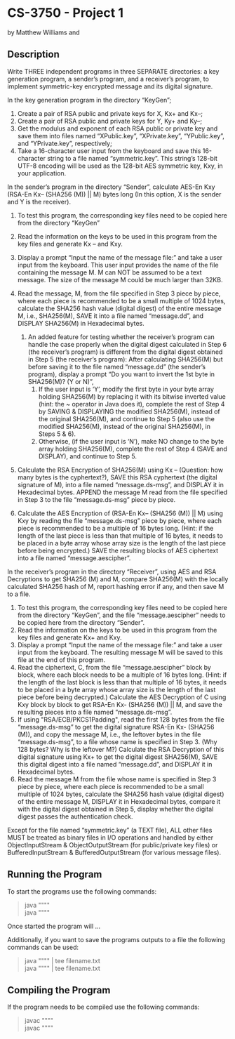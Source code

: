 # CS-3750 - Project 1
by Matthew Williams and 

## Description

Write THREE independent programs in three SEPARATE directories: a key generation program, a sender’s program, and a
receiver’s program, to implement symmetric-key encrypted message and its digital signature.

In the key generation program in the directory “KeyGen”;
1. Create a pair of RSA public and private keys for X, Kx+ and Kx–;
2. Create a pair of RSA public and private keys for Y, Ky+ and Ky–;
3. Get the modulus and exponent of each RSA public or private key and save them into files named “XPublic.key”, 
   “XPrivate.key”, “YPublic.key”, and “YPrivate.key”, respectively;
4. Take  a  16-character  user  input  from  the  keyboard  and  save  this  16-character  string  to  a  file  named  “symmetric.key”.    This
   string’s 128-bit UTF-8 encoding will be used as the 128-bit AES symmetric key, Kxy, in your application.

In the sender’s program in the directory “Sender”, calculate AES-En Kxy (RSA-En Kx– (SHA256 (M)) || M) bytes long 
(In this option, X is the sender and Y is the receiver).
1. To test this program, the corresponding key files need to be copied here from the directory “KeyGen”
2. Read the information on the keys to be used in this program from the key files and generate Kx – and Kxy.
3. Display a prompt “Input the name of the message file:” and take a user input from the keyboard. This 
   user input provides the name of the file containing the message M. M can NOT be assumed to be a text message. The
   size of the message M could be much larger than 32KB.
4. Read the message, M, from the file specified in Step 3 piece by piece, where each piece is recommended to be a small
   multiple of 1024 bytes, calculate the SHA256 hash value (digital digest) of the entire message M, i.e., SHA256(M), SAVE
   it into a file named “message.dd”, and DISPLAY SHA256(M) in Hexadecimal bytes.
   
   1. An added feature for testing whether the receiver’s program can handle the case properly when the digital digest
      calculated in Step 6 (the receiver’s program) is different from the digital digest obtained in Step 5 (the receiver’s
      program): After calculating SHA256(M) but before saving it to the file named “message.dd” (the sender’s program),
      display a prompt “Do you want to invert the 1st byte in SHA256(M)? (Y or N)”,
      1. If the user input is ‘Y’, modify the first byte in your byte array holding SHA256(M) by replacing it with its bitwise
         inverted value (hint: the ~ operator in Java does it), complete the rest of Step 4 by SAVING & DISPLAYING the
         modified SHA256(M), instead of the original SHA256(M), and continue to Step 5 (also use the modified
         SHA256(M), instead of the original SHA256(M), in Steps 5 & 6).
      2. Otherwise, (if the user input is ‘N’), make NO change to the byte array holding SHA256(M), complete the rest of
         Step 4 (SAVE and DISPLAY), and continue to Step 5.
           
5. Calculate the RSA Encryption of SHA256(M) using Kx – (Question: how many bytes is the cyphertext?), SAVE this RSA
   cyphertext (the digital signature of M), into a file named “message.ds-msg”, and DISPLAY it in Hexadecimal bytes.
   APPEND the message M read from the file specified in Step 3 to the file “message.ds-msg” piece by piece.    
6. Calculate the AES Encryption of (RSA-En Kx– (SHA256 (M)) || M) using Kxy by reading the file “message.ds-msg” piece
   by piece, where each piece is recommended to be a multiple of 16 bytes long. (Hint: if the length of the last piece is less
   than that multiple of 16 bytes, it needs to be placed in a byte array whose array size is the length of the last piece before
   being encrypted.) SAVE the resulting blocks of AES ciphertext into a file named “message.aescipher”.

In  the  receiver’s  program  in  the  directory  “Receiver”,  using  AES  and  RSA Decryptions to  get  SHA256 (M)  and  M,
compare SHA256(M) with the locally calculated SHA256 hash of M, report hashing error if any, and then save M to a file.
1. To  test  this  program,  the  corresponding  key  files  need  to  be  copied  here  from  the  directory  “KeyGen”,
   and  the  file “message.aescipher” needs to be copied here from the directory “Sender”.
2. Read the information on the keys to be used in this program from the key files and generate Kx+ and Kxy.
3. Display a prompt “Input the name of the message file:” and take a user input from the keyboard.  The 
   resulting message M will be saved to this file at the end of this program.
4. Read the ciphertext, C, from the file “message.aescipher” block by block, where each block needs to be a multiple of 16 
   bytes long.  (Hint: if the length of the last block is less than that multiple of 16 bytes, it needs to be placed in a byte array 
   whose array size is the length of the last piece before being decrypted.)  Calculate the AES Decryption of C using Kxy 
   block by block to get RSA-En Kx- (SHA256 (M)) || M, and save the resulting pieces into a file named “message.ds-msg”.
5. If using "RSA/ECB/PKCS1Padding", read the first 128 bytes from the file “message.ds-msg” to get the digital signature RSA-En Kx-
   (SHA256 (M)), and copy the message M, i.e., the leftover bytes in the file “message.ds-msg”, to a file whose
   name  is  specified  in  Step  3. (Why  128  bytes?  Why  is  the  leftover  M?)  Calculate  the  RSA  Decryption  of  this  digital
   signature using Kx+ to get the digital digest SHA256(M), SAVE this digital digest into a file named “message.dd”, and
   DISPLAY it in Hexadecimal bytes.
6. Read the message M from the file whose name is specified in Step 3 piece by piece, where each piece is recommended to
   be a small multiple of 1024 bytes, calculate the SHA256 hash value (digital digest) of the entire message M, DISPLAY it
   in Hexadecimal bytes, compare it with the digital digest obtained in Step 5, display whether the digital digest passes the
   authentication check. 

Except for the file named “symmetric.key” (a TEXT file), ALL other files MUST be treated as binary files in I/O operations and handled
by either ObjectInputStream & ObjectOutputStream (for public/private key files) or BufferedInputStream & BufferedOutputStream
(for various message files).

## Running the Program

To start the programs use the following commands:

> java """"  
> java """"  

Once started the program will ...

Additionally, if you want to save the programs outputs to a file the following
commands can be used:

> java """" | tee filename.txt  
> java """" | tee filename.txt  

## Compiling the Program

If the program needs to be compiled use the following commands:

> javac """"  
> javac """"  